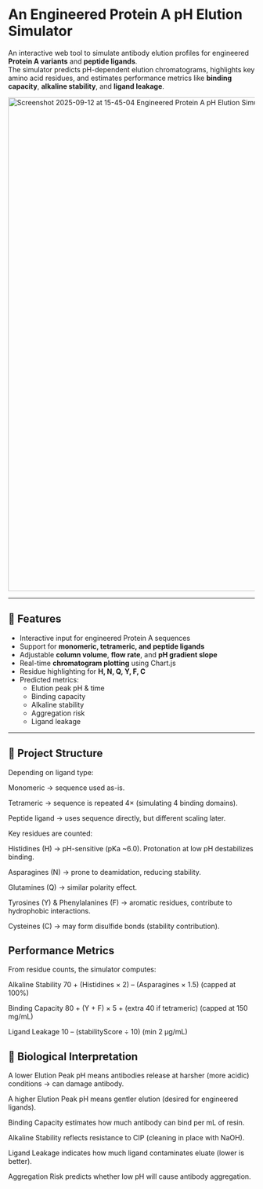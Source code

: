 # An Engineered Protein A pH Elution Simulator 

An interactive web tool to simulate antibody elution profiles for engineered **Protein A variants** and **peptide ligands**.  
The simulator predicts pH-dependent elution chromatograms, highlights key amino acid residues, and estimates performance metrics like **binding capacity**, **alkaline stability**, and **ligand leakage**.

<img width="835" height="1006" alt="Screenshot 2025-09-12 at 15-45-04 Engineered Protein A pH Elution Simulator" src="https://github.com/user-attachments/assets/a4362ea8-4035-4d8c-9484-3f3e87e07f5a" />

---

## 🚀 Features
- Interactive input for engineered Protein A sequences  
- Support for **monomeric, tetrameric, and peptide ligands**  
- Adjustable **column volume**, **flow rate**, and **pH gradient slope**  
- Real-time **chromatogram plotting** using Chart.js  
- Residue highlighting for **H, N, Q, Y, F, C**  
- Predicted metrics:
  - Elution peak pH & time  
  - Binding capacity  
  - Alkaline stability  
  - Aggregation risk  
  - Ligand leakage  

---

## 📂 Project Structure
Depending on ligand type:

Monomeric → sequence used as-is.

Tetrameric → sequence is repeated 4× (simulating 4 binding domains).

Peptide ligand → uses sequence directly, but different scaling later.

Key residues are counted:

Histidines (H) → pH-sensitive (pKa ~6.0). Protonation at low pH destabilizes binding.

Asparagines (N) → prone to deamidation, reducing stability.

Glutamines (Q) → similar polarity effect.

Tyrosines (Y) & Phenylalanines (F) → aromatic residues, contribute to hydrophobic interactions.

Cysteines (C) → may form disulfide bonds (stability contribution).

## Performance Metrics

From residue counts, the simulator computes:

Alkaline Stability
70 + (Histidines × 2) – (Asparagines × 1.5)
(capped at 100%)

Binding Capacity
80 + (Y + F) × 5 + (extra 40 if tetrameric)
(capped at 150 mg/mL)

Ligand Leakage
10 – (stabilityScore ÷ 10) (min 2 µg/mL)

## 🧪 Biological Interpretation

A lower Elution Peak pH means antibodies release at harsher (more acidic) conditions → can damage antibody.

A higher Elution Peak pH means gentler elution (desired for engineered ligands).

Binding Capacity estimates how much antibody can bind per mL of resin.

Alkaline Stability reflects resistance to CIP (cleaning in place with NaOH).

Ligand Leakage indicates how much ligand contaminates eluate (lower is better).

Aggregation Risk predicts whether low pH will cause antibody aggregation.
